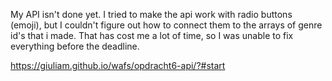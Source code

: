 My API isn't done yet. I tried to make the api work with radio buttons (emoji), but I couldn't figure out how to connect them to the arrays of genre id's that i made. That has cost me a lot of time, so I was unable to fix everything before the deadline.

https://giuliam.github.io/wafs/opdracht6-api/?#start
